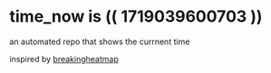 # time_now is (( 1719039600703 ))

an automated repo that shows the currnent time

inspired by [breakingheatmap](https://github.com/breakingheatmap/breakingheatmap)